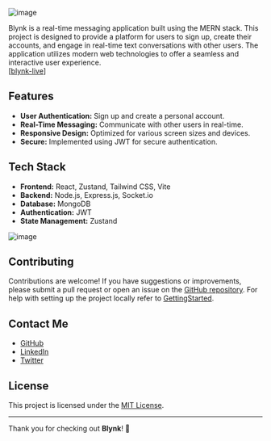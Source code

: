 ![image](https://i.imgur.com/2LcIQnC.png)

Blynk is a real-time messaging application built using the MERN stack. This project is designed to provide a platform for users to sign up, create their accounts, and engage in real-time text conversations with other users. The application utilizes modern web technologies to offer a seamless and interactive user experience.
<br>[[blynk-live]()]

## Features

- **User Authentication:** Sign up and create a personal account.
- **Real-Time Messaging:** Communicate with other users in real-time.
- **Responsive Design:** Optimized for various screen sizes and devices.
- **Secure:** Implemented using JWT for secure authentication.

## Tech Stack

- **Frontend:** React, Zustand, Tailwind CSS, Vite
- **Backend:** Node.js, Express.js, Socket.io
- **Database:** MongoDB
- **Authentication:** JWT
- **State Management:** Zustand

![image](https://i.imgur.com/aqjHh43.png)

## Contributing

Contributions are welcome! If you have suggestions or improvements, please submit a pull request or open an issue on the [GitHub repository](https://github.com/arindal1/blynk-mern-app/issues). For help with setting up the project locally refer to [GettingStarted](GettingStarted.md).

## Contact Me

- [GitHub](https://github.com/arindal1)
- [LinkedIn](https://www.linkedin.com/in/arindalchar)
- [Twitter](https://twitter.com/arindal_17)

## License

This project is licensed under the [MIT License](LICENSE).

---

Thank you for checking out **Blynk**! 🚀